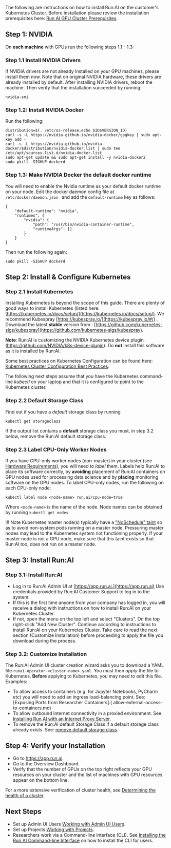 The following are instructions on how to install Run:AI on the customer's Kubernetes Cluster. Before installation please review the installation prerequisites here: [Run AI GPU Cluster Prerequisites](cluster-prerequisites.md).


## Step 1: NVIDIA

On __each machine__ with GPUs run the following steps 1.1 - 1.3:

### Step 1.1 Install NVIDIA Drivers

If NVIDIA drivers are not already installed on your GPU machines, please install them now. Note that on original NVIDIA hardware, these drivers are already installed by default. 
After installing NVIDIA drivers, reboot the machine. Then verify that the installation succeeded by running:

    nvidia-smi

### Step 1.2: Install NVIDIA Docker

Run the following:

    distribution=$(. /etc/os-release;echo $ID$VERSION_ID)
    curl -s -L https://nvidia.github.io/nvidia-docker/gpgkey | sudo apt-key add -
    curl -s -L https://nvidia.github.io/nvidia-docker/$distribution/nvidia-docker.list | sudo tee /etc/apt/sources.list.d/nvidia-docker.list
    sudo apt-get update && sudo apt-get install -y nvidia-docker2
    sudo pkill -SIGHUP dockerd

### Step 1.3: Make NVIDIA Docker the default docker runtime

You will need to enable the Nvidia runtime as your default docker runtime on your node. Edit the docker daemon config file at ``/etc/docker/daemon.json `` and add the ``default-runtime`` key as follows: 

    {
        "default-runtime": "nvidia",
        "runtimes": {
            "nvidia": {
                "path": "/usr/bin/nvidia-container-runtime",
                "runtimeArgs": []
            }
        }
    }

Then run the following again:

    sudo pkill -SIGHUP dockerd


## Step 2: Install & Configure Kubernetes

### Step 2.1 Install Kubernetes

Installing Kubernetes is beyond the scope of this guide. There are plenty of good ways to install Kubernetes (listed here: [https://kubernetes.io/docs/setup/](https://kubernetes.io/docs/setup/). We recommend Kubespray [https://kubespray.io/](https://kubespray.io/#/) . Download the latest __stable__ version from  : [https://github.com/kubernetes-sigs/kubespray](https://github.com/kubernetes-sigs/kubespray). 

__Note__: Run:AI is customizing the NVIDIA Kubernetes device plugin (<https://github.com/NVIDIA/k8s-device-plugin>). Do __not__ install this software as it is installed by Run:AI. 

Some best practices on Kubernetes Configuration can be found here: [Kubernetes Cluster Configuration Best Practices](kubernetes-config-best-practices.md).

The following next steps assume that you have the Kubernetes command-line _kubectl_ on your laptop and that it is configured to point to the Kubernetes cluster.

### Step 2.2 Default Storage Class

Find out if you have a _default_ storage class by running

    kubectl get storageclass

If the output list contains a __default__ storage class you must, in step 3.2 below, remove the Run:AI default storage class.

### Step 2.3 Label CPU-Only Worker Nodes

If you have CPU-only worker nodes (non-master) in your cluster (see [Hardware Requirements](../Run-AI-GPU-Cluster-Prerequisites/#hardware-requirements)), you will need to _label_ them. Labels help Run:AI to place its software correctly, by __avoiding__ placement of Run:AI containers on GPU nodes used for processing data science and by __placing__ monitoring software on the GPU nodes. To label CPU-only nodes, run the following on each CPU-only node:

    kubectl label node <node-name> run.ai/cpu-node=true

Where ``<node-name>`` is the name of the node. Node names can be obtained by running ``kubectl get nodes``

!!! Note
    Kubernetes master node(s) typically have a ["NoSchedule" taint](https://kubernetes.io/docs/concepts/scheduling-eviction/taint-and-toleration/) so as to avoid non-system pods running on a master node. Pressuring master nodes may lead to the Kubernetes system not functioning properly. If your master node is not a GPU node, make sure that this taint exists so that Run:AI too, does not run on a master node.

## Step 3: Install Run:AI

### Step 3.1: Install Run:AI

*   Log in to Run:AI Admin UI at [https://app.run.ai.](https://app.run.ai) Use credentials provided by Run:AI Customer Support to log in to the system.
*   If this is the first time anyone from your company has logged in, you will receive a dialog with instructions on how to install Run:AI on your Kubernetes Cluster.
*   If not, open the menu on the top left and select "Clusters". On the top right-click "Add New Cluster". Continue according to instructions to install Run:AI on your Kubernetes Cluster. Take care to read the next section (Customize Installation) before proceeding to apply the file you download during the process.

### Step 3.2: Customize Installation

The Run:AI Admin UI cluster creation wizard asks you to download a YAML file ``runai-operator-<cluster-name>.yaml``. You must then _apply_ the file to Kubernetes. __Before__ applying to Kubernetes, you may need to edit this file. Examples:

* To allow access to containers (e.g. for Jupyter Notebooks, PyCharm etc) you will need to add an ingress load-balancing point. See: [Exposing Ports from Researcher Containers].( allow-external-access-to-containers.md)
* To allow outbound internet connectivity in a proxied environment. See: [Installing Run AI with an Internet Proxy Server](proxy-server.md).
* To remove the Run:AI default Storage Class if a default storage class already exists. See: [remove default storage class](../Troubleshooting-a-Run-AI-Cluster-Installation/#internal-database-has-not-started).

## Step 4: Verify your Installation

*   Go to <https://app.run.ai>.
*   Go to the Overview Dashboard.
*   Verify that the number of GPUs on the top right reflects your GPU resources on your cluster and the list of machines with GPU resources appear on the bottom line.

For a more extensive verification of cluster health, see [Determining the health of a cluster](../Troubleshooting-a-Run-AI-Cluster-Installation/#determining-the-health-of-a-runai-cluster).

## Next Steps

* Set up Admin UI Users [Working with Admin UI Users](../Admin-User-Interface-Setup/Adding-Updating-and-Deleting-Admin-UI-Users.md).
* Set up Projects [Working with Projects](../Admin-User-Interface-Setup/Working-with-Projects.md).
* Researchers work via a Command-line interface (CLI). See  [Installing the Run AI Command-line Interface](../Researcher-Setup/cli-install.md) on how to install the CLI for users.

